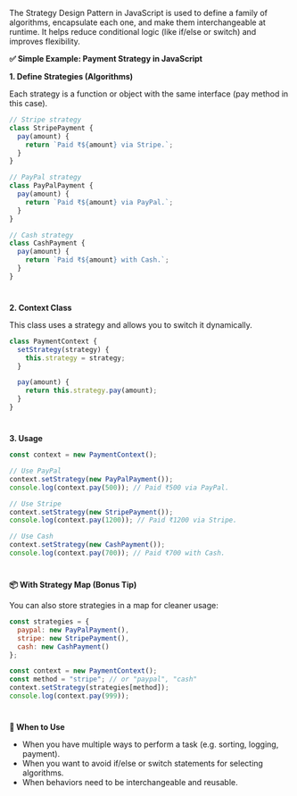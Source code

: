 The Strategy Design Pattern in JavaScript is used to define a family of algorithms, encapsulate each one, and make them interchangeable at runtime. It helps reduce conditional logic (like if/else or switch) and improves flexibility.

**✅ Simple Example: Payment Strategy in JavaScript**

**1. Define Strategies (Algorithms)**

Each strategy is a function or object with the same interface (pay method in this case).

```js
// Stripe strategy
class StripePayment {
  pay(amount) {
    return `Paid ₹${amount} via Stripe.`;
  }
}

// PayPal strategy
class PayPalPayment {
  pay(amount) {
    return `Paid ₹${amount} via PayPal.`;
  }
}

// Cash strategy
class CashPayment {
  pay(amount) {
    return `Paid ₹${amount} with Cash.`;
  }
}

```
#

**2. Context Class**

This class uses a strategy and allows you to switch it dynamically.

```js
class PaymentContext {
  setStrategy(strategy) {
    this.strategy = strategy;
  }

  pay(amount) {
    return this.strategy.pay(amount);
  }
}

```

#

**3. Usage**

```js
const context = new PaymentContext();

// Use PayPal
context.setStrategy(new PayPalPayment());
console.log(context.pay(500)); // Paid ₹500 via PayPal.

// Use Stripe
context.setStrategy(new StripePayment());
console.log(context.pay(1200)); // Paid ₹1200 via Stripe.

// Use Cash
context.setStrategy(new CashPayment());
console.log(context.pay(700)); // Paid ₹700 with Cash.

```

#

**📦 With Strategy Map (Bonus Tip)**

You can also store strategies in a map for cleaner usage:

```js
const strategies = {
  paypal: new PayPalPayment(),
  stripe: new StripePayment(),
  cash: new CashPayment()
};

const context = new PaymentContext();
const method = "stripe"; // or "paypal", "cash"
context.setStrategy(strategies[method]);
console.log(context.pay(999));

```

#

**🧠 When to Use**
- When you have multiple ways to perform a task (e.g. sorting, logging, payment).
- When you want to avoid if/else or switch statements for selecting algorithms.
- When behaviors need to be interchangeable and reusable.